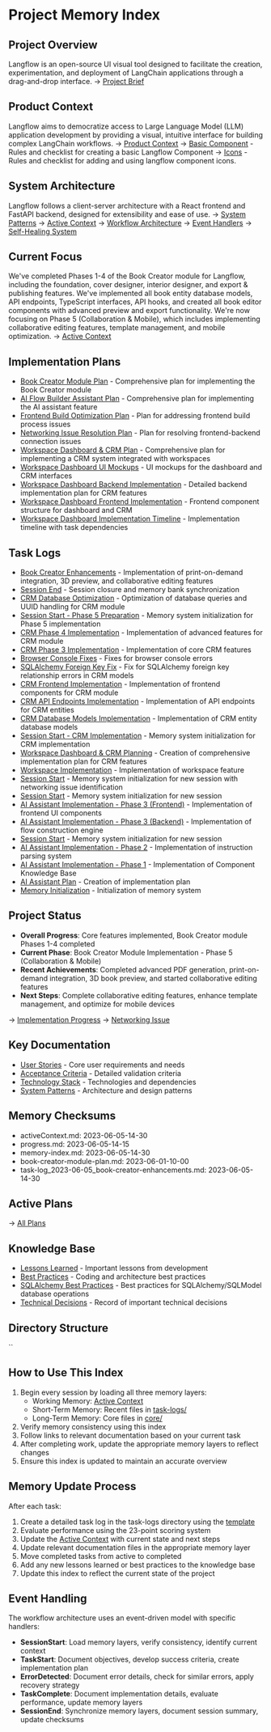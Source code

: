 # Project Memory Index

## Project Overview
Langflow is an open-source UI visual tool designed to facilitate the creation, experimentation, and deployment of LangChain applications through a drag-and-drop interface.
→ [Project Brief](core/projectbrief.md)

## Product Context
Langflow aims to democratize access to Large Language Model (LLM) application development by providing a visual, intuitive interface for building complex LangChain workflows.
→ [Product Context](core/productContext.md)
→ [Basic Component](rules/components/basic_component.mdc) - Rules and checklist for creating a basic Langflow Component
→ [Icons](rules/icons.mdc) - Rules and checklist for adding and using langflow component icons.


## System Architecture
Langflow follows a client-server architecture with a React frontend and FastAPI backend, designed for extensibility and ease of use.
→ [System Patterns](core/systemPatterns.md)
→ [Active Context](core/activeContext.md)
→ [Workflow Architecture](core/workflow-architecture.md)
→ [Event Handlers](core/event-handlers.md)
→ [Self-Healing System](core/self-healing.md)

## Current Focus
We've completed Phases 1-4 of the Book Creator module for Langflow, including the foundation, cover designer, interior designer, and export & publishing features. We've implemented all book entity database models, API endpoints, TypeScript interfaces, API hooks, and created all book editor components with advanced preview and export functionality. We're now focusing on Phase 5 (Collaboration & Mobile), which includes implementing collaborative editing features, template management, and mobile optimization.
→ [Active Context](core/activeContext.md)

## Implementation Plans
- [Book Creator Module Plan](plans/book-creator-module-plan.md) - Comprehensive plan for implementing the Book Creator module
- [AI Flow Builder Assistant Plan](plans/ai-flow-builder-assistant-plan.md) - Comprehensive plan for implementing the AI assistant feature
- [Frontend Build Optimization Plan](plans/frontend-build-optimization-plan.md) - Plan for addressing frontend build process issues
- [Networking Issue Resolution Plan](plans/networking-issue-resolution-plan.md) - Plan for resolving frontend-backend connection issues
- [Workspace Dashboard & CRM Plan](plans/workspace-dashboard-crm-plan.md) - Comprehensive plan for implementing a CRM system integrated with workspaces
- [Workspace Dashboard UI Mockups](plans/workspace-dashboard-ui-mockups.md) - UI mockups for the dashboard and CRM interfaces
- [Workspace Dashboard Backend Implementation](plans/workspace-dashboard-backend-implementation.md) - Detailed backend implementation plan for CRM features
- [Workspace Dashboard Frontend Implementation](plans/workspace-dashboard-frontend-implementation.md) - Frontend component structure for dashboard and CRM
- [Workspace Dashboard Implementation Timeline](plans/workspace-dashboard-implementation-timeline.md) - Implementation timeline with task dependencies

## Task Logs
- [Book Creator Enhancements](task-logs/task-log_2023-06-05_book-creator-enhancements.md) - Implementation of print-on-demand integration, 3D preview, and collaborative editing features
- [Session End](task-logs/task-log_2025-05-27_session-end.md) - Session closure and memory bank synchronization
- [CRM Database Optimization](task-logs/task-log_2025-05-27_crm-database-optimization.md) - Optimization of database queries and UUID handling for CRM module
- [Session Start - Phase 5 Preparation](task-logs/task-log_2025-05-27_session-start.md) - Memory system initialization for Phase 5 implementation
- [CRM Phase 4 Implementation](task-logs/task-log_2025-05-26_crm-phase4-implementation.md) - Implementation of advanced features for CRM module
- [CRM Phase 3 Implementation](task-logs/task-log_2025-05-25_crm-phase3-implementation.md) - Implementation of core CRM features
- [Browser Console Fixes](task-logs/task-log_2025-05-25_browser-console-fixes.md) - Fixes for browser console errors
- [SQLAlchemy Foreign Key Fix](task-logs/task-log_2025-05-23_sqlalchemy-foreign-key-fix.md) - Fix for SQLAlchemy foreign key relationship errors in CRM models
- [CRM Frontend Implementation](task-logs/task-log_2025-05-24_crm-frontend-implementation.md) - Implementation of frontend components for CRM module
- [CRM API Endpoints Implementation](task-logs/task-log_2025-05-24_crm-api-endpoints-implementation.md) - Implementation of API endpoints for CRM entities
- [CRM Database Models Implementation](task-logs/task-log_2025-05-24_crm-database-models-implementation.md) - Implementation of CRM entity database models
- [Session Start - CRM Implementation](task-logs/task-log_2025-05-24_session-start.md) - Memory system initialization for CRM implementation
- [Workspace Dashboard & CRM Planning](task-logs/task-log_2025-05-23_workspace-dashboard-crm-planning.md) - Creation of comprehensive implementation plan for CRM features
- [Workspace Implementation](task-logs/task-log_2024-06-01_workspace-implementation.md) - Implementation of workspace feature
- [Session Start](task-logs/task-log_2023-05-21_session-start.md) - Memory system initialization for new session with networking issue identification
- [Session Start](task-logs/task-log_2023-05-24_session-start.md) - Memory system initialization for new session
- [AI Assistant Implementation - Phase 3 (Frontend)](task-logs/task-log_2023-05-23_ai-assistant-implementation-phase3-frontend.md) - Implementation of frontend UI components
- [AI Assistant Implementation - Phase 3 (Backend)](task-logs/task-log_2023-05-23_ai-assistant-implementation-phase3.md) - Implementation of flow construction engine
- [Session Start](task-logs/task-log_2023-05-23_session-start.md) - Memory system initialization for new session
- [AI Assistant Implementation - Phase 2](task-logs/task-log_2023-05-22_ai-assistant-implementation-phase2.md) - Implementation of instruction parsing system
- [AI Assistant Implementation - Phase 1](task-logs/task-log_2023-05-21_ai-assistant-implementation-phase1.md) - Implementation of Component Knowledge Base
- [AI Assistant Plan](task-logs/task-log_2023-05-20_ai-assistant-plan.md) - Creation of implementation plan
- [Memory Initialization](task-logs/task-log_2023-05-20_memory-initialization.md) - Initialization of memory system

## Project Status
- **Overall Progress**: Core features implemented, Book Creator module Phases 1-4 completed
- **Current Phase**: Book Creator Module Implementation - Phase 5 (Collaboration & Mobile)
- **Recent Achievements**: Completed advanced PDF generation, print-on-demand integration, 3D book preview, and started collaborative editing features
- **Next Steps**: Complete collaborative editing features, enhance template management, and optimize for mobile devices

→ [Implementation Progress](core/progress.md)
→ [Networking Issue](errors/error_2023-05-21_networking.md)

## Key Documentation
- [User Stories](core/userStories.md) - Core user requirements and needs
- [Acceptance Criteria](core/acceptanceCriteria.md) - Detailed validation criteria
- [Technology Stack](core/techContext.md) - Technologies and dependencies
- [System Patterns](core/systemPatterns.md) - Architecture and design patterns

## Memory Checksums
- activeContext.md: 2023-06-05-14-30
- progress.md: 2023-06-05-14-15
- memory-index.md: 2023-06-05-14-30
- book-creator-module-plan.md: 2023-06-01-10-00
- task-log_2023-06-05_book-creator-enhancements.md: 2023-06-05-14-30

## Active Plans

→ [All Plans](plans/)


## Knowledge Base
- [Lessons Learned](knowledge/lessons-learned.md) - Important lessons from development
- [Best Practices](knowledge/best-practices.md) - Coding and architecture best practices
- [SQLAlchemy Best Practices](knowledge/sqlalchemy-best-practices.md) - Best practices for SQLAlchemy/SQLModel database operations
- [Technical Decisions](knowledge/decisions.md) - Record of important technical decisions

## Directory Structure
``

## How to Use This Index
1. Begin every session by loading all three memory layers:
   - Working Memory: [Active Context](core/activeContext.md)
   - Short-Term Memory: Recent files in [task-logs/](task-logs/)
   - Long-Term Memory: Core files in [core/](core/)
2. Verify memory consistency using this index
3. Follow links to relevant documentation based on your current task
4. After completing work, update the appropriate memory layers to reflect changes
5. Ensure this index is updated to maintain an accurate overview

## Memory Update Process
After each task:
1. Create a detailed task log in the task-logs directory using the [template](templates/task-log-template.md)
2. Evaluate performance using the 23-point scoring system
3. Update the [Active Context](core/activeContext.md) with current state and next steps
4. Update relevant documentation files in the appropriate memory layer
5. Move completed tasks from active to completed
6. Add any new lessons learned or best practices to the knowledge base
7. Update this index to reflect the current state of the project

## Event Handling
The workflow architecture uses an event-driven model with specific handlers:
- **SessionStart**: Load memory layers, verify consistency, identify current context
- **TaskStart**: Document objectives, develop success criteria, create implementation plan
- **ErrorDetected**: Document error details, check for similar errors, apply recovery strategy
- **TaskComplete**: Document implementation details, evaluate performance, update memory layers
- **SessionEnd**: Synchronize memory layers, document session summary, update checksums


